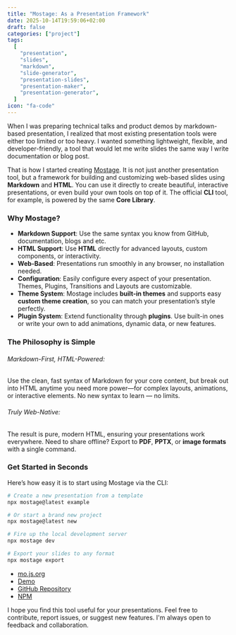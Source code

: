 ```yaml
---
title: "Mostage: As a Presentation Framework"
date: 2025-10-14T19:59:06+02:00
draft: false
categories: ["project"]
tags:
  [
    "presentation",
    "slides",
    "markdown",
    "slide-generator",
    "presentation-slides",
    "presentation-maker",
    "presentation-generator",
  ]
icon: "fa-code"
---
```


When I was preparing technical talks and product demos by markdown-based presentation, I realized that most existing presentation tools were either too limited or too heavy.
I wanted something lightweight, flexible, and developer-friendly, a tool that would let me write slides the same way I write documentation or blog post.

That is how I started creating [Mostage](https://mo.js.org). It is not just another presentation tool, but a framework for building and customizing web-based slides using **Markdown** and **HTML**.
You can use it directly to create beautiful, interactive presentations, or even build your own tools on top of it. The official **CLI** tool, for example, is powered by the same **Core Library**.

<!--more-->

### Why Mostage?

- **Markdown Support**: Use the same syntax you know from GitHub, documentation, blogs and etc.
- **HTML Support**: Use **HTML** directly for advanced layouts, custom components, or interactivity.
- **Web-Based**: Presentations run smoothly in any browser, no installation needed.
- **Configuration**: Easily configure every aspect of your presentation. Themes, Plugins, Transitions and Layouts are customizable.
- **Theme System**: Mostage includes **built-in themes** and supports easy **custom theme creation**, so you can match your presentation’s style perfectly.
- **Plugin System**: Extend functionality through **plugins**. Use built-in ones or write your own to add animations, dynamic data, or new features.

### The Philosophy is Simple

###### Markdown-First, HTML-Powered:

Use the clean, fast syntax of Markdown for your core content, but break out into HTML anytime you need more power—for complex layouts, animations, or interactive elements.
No new syntax to learn — no limits.

###### Truly Web-Native:

The result is pure, modern HTML, ensuring your presentations work everywhere.
Need to share offline? Export to **PDF**, **PPTX**, or **image formats** with a single command.

### Get Started in Seconds

Here’s how easy it is to start using Mostage via the CLI:

```bash
# Create a new presentation from a template
npx mostage@latest example

# Or start a brand new project
npx mostage@latest new

# Fire up the local development server
npx mostage dev

# Export your slides to any format
npx mostage export
```

- [mo.js.org](https://mo.js.org/)
- [Demo](https://mo.js.org/demo/)
- [GitHub Repository](https://github.com/mirmousaviii/mostage)
- [NPM](https://www.npmjs.com/package/mostage)

I hope you find this tool useful for your presentations. Feel free to contribute, report issues, or suggest new features. I'm always open to feedback and collaboration.

